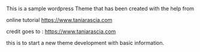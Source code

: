 This is a sample wordpress Theme that has been created with the help from 

online tutorial https://www.taniarascia.com

credit goes to : https://www.taniarascia.com

this is to start a new theme development with basic information.



